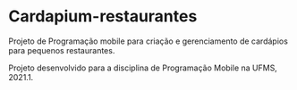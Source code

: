 # Cardapium-restaurantes
Projeto de Programação mobile para criação e gerenciamento de cardápios para pequenos restaurantes.

Projeto desenvolvido para a disciplina de Programação Mobile na UFMS, 2021.1.